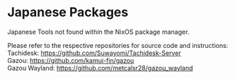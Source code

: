# Japanese Packages
Japanese Tools not found within the NixOS package manager.

Please refer to the respective repositories for source code and instructions:  
Tachidesk: https://github.com/Suwayomi/Tachidesk-Server  
Gazou: https://github.com/kamui-fin/gazou  
Gazou Wayland: https://github.com/metcalsr28/gazou_wayland  
